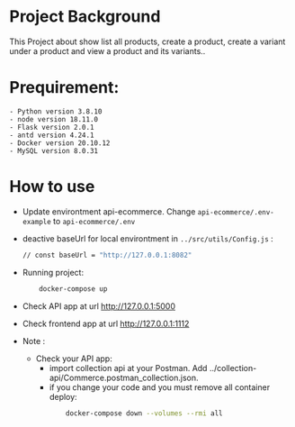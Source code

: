 # Project Background
This Project about show list all products, create a product, create a variant under a product and view a product and its variants..


# Prequirement:
    - Python version 3.8.10
    - node version 18.11.0
    - Flask version 2.0.1
    - antd version 4.24.1
    - Docker version 20.10.12
    - MySQL version 8.0.31

# How to use
* Update environtment api-ecommerce. Change ```api-ecommerce/.env-example``` to ```api-ecommerce/.env```

* deactive baseUrl for local environtment in ```../src/utils/Config.js``` :
    ```bash
    // const baseUrl = "http://127.0.0.1:8082"
    ```

* Running project:
    ```bash
        docker-compose up
    ```
* Check API app at url http://127.0.0.1:5000

* Check frontend app at url http://127.0.0.1:1112

* Note : 
    - Check your API app:
        - import collection api at your Postman. Add ../collection-api/Commerce.postman_collection.json.
        - if you change your code and you must remove all container deploy: 
            ```bash
                docker-compose down --volumes --rmi all
            ```